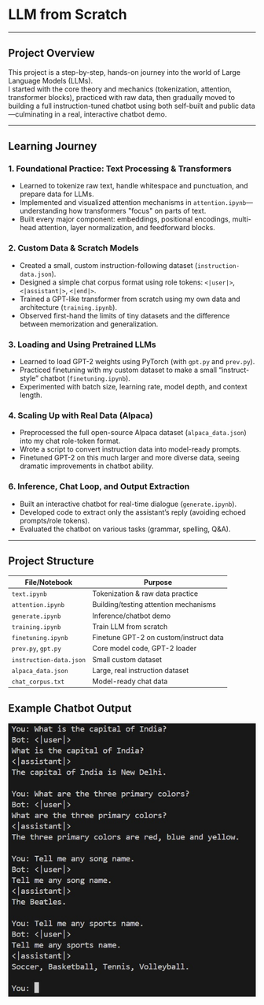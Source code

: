 # LLM from Scratch

---

## Project Overview

This project is a step-by-step, hands-on journey into the world of Large Language Models (LLMs).  
I started with the core theory and mechanics (tokenization, attention, transformer blocks), practiced with raw data, then gradually moved to building a full instruction-tuned chatbot using both self-built and public data—culminating in a real, interactive chatbot demo.

---

## Learning Journey

### 1. Foundational Practice: Text Processing & Transformers
- Learned to tokenize raw text, handle whitespace and punctuation, and prepare data for LLMs.
- Implemented and visualized attention mechanisms in `attention.ipynb`—understanding how transformers "focus" on parts of text.
- Built every major component: embeddings, positional encodings, multi-head attention, layer normalization, and feedforward blocks.

### 2. Custom Data & Scratch Models
- Created a small, custom instruction-following dataset (`instruction-data.json`).
- Designed a simple chat corpus format using role tokens: `<|user|>`, `<|assistant|>`, `<|end|>`.
- Trained a GPT-like transformer from scratch using my own data and architecture (`training.ipynb`).
- Observed first-hand the limits of tiny datasets and the difference between memorization and generalization.

### 3. Loading and Using Pretrained LLMs
- Learned to load GPT-2 weights using PyTorch (with `gpt.py` and `prev.py`).
- Practiced finetuning with my custom dataset to make a small “instruct-style” chatbot (`finetuning.ipynb`).
- Experimented with batch size, learning rate, model depth, and context length.

### 4. Scaling Up with Real Data (Alpaca)
- Preprocessed the full open-source Alpaca dataset (`alpaca_data.json`) into my chat role-token format.
- Wrote a script to convert instruction data into model-ready prompts.
- Finetuned GPT-2 on this much larger and more diverse data, seeing dramatic improvements in chatbot ability.

### 6. Inference, Chat Loop, and Output Extraction
- Built an interactive chatbot for real-time dialogue (`generate.ipynb`).
- Developed code to extract only the assistant’s reply (avoiding echoed prompts/role tokens).
- Evaluated the chatbot on various tasks (grammar, spelling, Q&A).

---

## Project Structure

| File/Notebook        | Purpose                                  |
|----------------------|------------------------------------------|
| `text.ipynb`         | Tokenization & raw data practice         |
| `attention.ipynb`    | Building/testing attention mechanisms    |
| `generate.ipynb`     | Inference/chatbot demo                   |
| `training.ipynb`     | Train LLM from scratch                   |
| `finetuning.ipynb`   | Finetune GPT-2 on custom/instruct data   |
| `prev.py`, `gpt.py`  | Core model code, GPT-2 loader            |
| `instruction-data.json` | Small custom dataset                  |
| `alpaca_data.json`   | Large, real instruction dataset          |
| `chat_corpus.txt`    | Model-ready chat data                    |

## Example Chatbot Output

![Chatbot Demo Output](./chatbot-demo.png)
